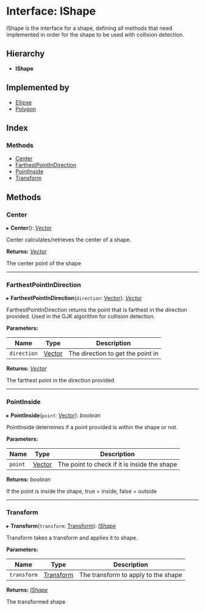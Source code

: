 
# Interface: IShape

IShape is the interface for a shape, defining all methods that need implemented in order
for the shape to be used with collision detection.

## Hierarchy

* **IShape**

## Implemented by

* [Ellipse](../classes/ellipse.md)
* [Polygon](../classes/polygon.md)

## Index

### Methods

* [Center](ishape.md#center)
* [FarthestPointInDirection](ishape.md#farthestpointindirection)
* [PointInside](ishape.md#pointinside)
* [Transform](ishape.md#transform)

## Methods

###  Center

▸ **Center**(): *[Vector](../classes/vector.md)*

Center calculates/retrieves the center of a shape.

**Returns:** *[Vector](../classes/vector.md)*

The center point of the shape

___

###  FarthestPointInDirection

▸ **FarthestPointInDirection**(`direction`: [Vector](../classes/vector.md)): *[Vector](../classes/vector.md)*

FarthestPointInDirection returns the point that is farthest in the direction provided.
Used in the GJK algorithm for collision detection.

**Parameters:**

Name | Type | Description |
------ | ------ | ------ |
`direction` | [Vector](../classes/vector.md) | The direction to get the point in |

**Returns:** *[Vector](../classes/vector.md)*

The farthest point in the direction provided

___

###  PointInside

▸ **PointInside**(`point`: [Vector](../classes/vector.md)): *boolean*

PointInside determines if a point provided is within the shape or not.

**Parameters:**

Name | Type | Description |
------ | ------ | ------ |
`point` | [Vector](../classes/vector.md) | The point to check if it is inside the shape |

**Returns:** *boolean*

If the point is inside the shape, true = inside, false = outside

___

###  Transform

▸ **Transform**(`transform`: [Transform](../classes/transform.md)): *[IShape](ishape.md)*

Transform takes a transform and applies it to shape.

**Parameters:**

Name | Type | Description |
------ | ------ | ------ |
`transform` | [Transform](../classes/transform.md) | The transform to apply to the shape |

**Returns:** *[IShape](ishape.md)*

The transformed shape
